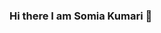 ### Hi there I am Somia Kumari 👋

<!--
**somia20/somia20** is a ✨ _special_ ✨ repository because its `README.md` (this file) appears on your GitHub profile.

An AI/ML Enthusiast From India

- 🔭 I’m currently working on LLMs
- 🌱 I’m currently learning ...
- 👯 I’m looking to collaborate on ...
- 🤔 I’m looking for help with ...
- 💬 Ask me about ...
- 📫 How to reach me: Gmail - unibicsomia20@gmail.com
- 😄 Pronouns: ...
- ⚡ Fun fact: ...
-->
